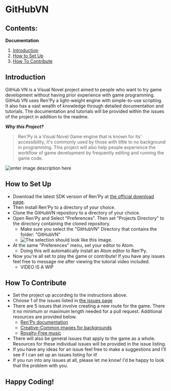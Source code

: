 # GitHubVN

## Contents:

**Documentation**
 1. [Introduction](https://github.com/ktranfullerton2000/GitHubVN/blob/main/README.md#introduction)
 2. [How to Set Up](https://github.com/ktranfullerton2000/GitHubVN/blob/main/README.md#how-to-set-up)
 3. [How To Contribute](https://github.com/ktranfullerton2000/GitHubVN/blob/main/README.md#how-to-contribute)

## Introduction 

  GitHub VN is a Visual Novel project aimed to people who want to try game development without having prior experience with game programming. GitHub VN uses Ren'Py a light-weight engine with simple-to-use scripting. It also has a vast wealth of knowledge through detailed documentation and tutorials. The documentation and tutorials will be provided within the issues of the project in addition to the readme. 

***Why this Project?***

  > Ren'Py is a Visual Novel Game engine that is known for its' accessibility, it's commonly used by those with little to no background in programming.
  > This project will also help people experience the workflow of game development by frequently editing and running the game code.

![enter image description here](https://cdn.discordapp.com/attachments/458701567366004737/914686782963089408/e245daaae38dd745029eda03ed2e9ad7.png)

## How to Set Up

 - Download the latest SDK version of Ren'Py at [the official download page](https://www.renpy.org/latest.html).
 - Then install Ren'Py to a directory of your choice.
- Clone the GitHubVN repository to a directory of your choice.
- Open Ren'Py and Select "Preferences". Then set "Projects Directory" to the directory containing the cloned repository. 
	- Make sure you select the "GitHubVN" Directory that contains the folder: "GitHubVN"
	- ![The selection should look like this image.](https://cdn.discordapp.com/attachments/458701567366004737/914702346435571732/unknown.png)
- At the same "Preferences" menu, set your editor to Atom. 
	- Doing this will automatically install an Atom editor to Ren'Py.
- Now you're all set to play the game or contribute! If you have any issues feel free to message me after viewing the tutorial video included.
	- VIDEO IS A WIP

## How To Contribute
- Set the project up according to the instructions above.
- Choose 1 of the issues listed in [the issues page](https://github.com/ktranfullerton2000/GitHubVN/issues)
- There are 5 issues that involve creating a new route for the game. There it no minimum or maximum length needed for a pull request. Additional resources are provided below.
	- [Ren'Py documentation](https://www.renpy.org/doc/html/)
	- [Creative-Common images for backgrounds](https://www.pexels.com/)
	- [Royalty-Free music](https://incompetech.com/music/royalty-free/)
- There will also be general issues that apply to the game as a whole. Resources for these individual issues will be provided in the issue listing.
- If you have any ideas for an issue feel free to make a suggestions and I'll see if I can set up an issues listing for it!
- If you run into any issues at all, please let me know! I'd be happy to look that the problem with you.

## Happy Coding!
